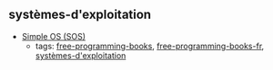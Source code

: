 systèmes-d'exploitation
---
* [Simple OS (SOS)](http://sos.enix.org/fr/SOSDownload)
    * tags: [free-programming-books](../tags/free-programming-books.md), [free-programming-books-fr](../tags/free-programming-books-fr.md), [systèmes-d'exploitation](../tags/systèmes-d'exploitation.md)
